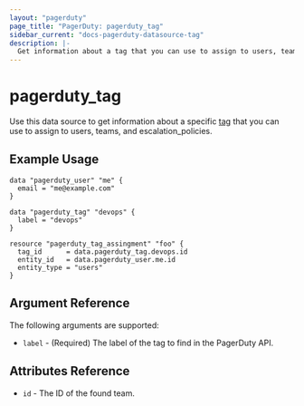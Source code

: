 ```yaml
---
layout: "pagerduty"
page_title: "PagerDuty: pagerduty_tag"
sidebar_current: "docs-pagerduty-datasource-tag"
description: |-
  Get information about a tag that you can use to assign to users, teams, and escalation_policies.
---
```


# pagerduty\_tag

Use this data source to get information about a specific [tag][1] that you can use to assign to users, teams, and escalation_policies.

## Example Usage

```hcl
data "pagerduty_user" "me" {
  email = "me@example.com"
}

data "pagerduty_tag" "devops" {
  label = "devops"
}

resource "pagerduty_tag_assingment" "foo" {
  tag_id      = data.pagerduty_tag.devops.id
  entity_id   = data.pagerduty_user.me.id
  entity_type = "users"
}
```

## Argument Reference

The following arguments are supported:

* `label` - (Required) The label of the tag to find in the PagerDuty API.

## Attributes Reference
* `id` - The ID of the found team.

[1]: https://developer.pagerduty.com/api-reference/b3A6Mjc0ODIxNw-list-tags
